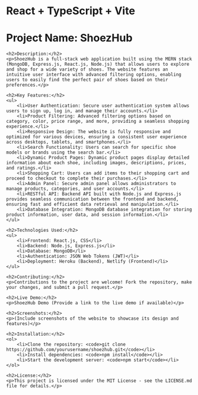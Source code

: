 # React + TypeScript + Vite
<!DOCTYPE html>
<html lang="en">

<head>
    <meta charset="UTF-8">
    <meta name="viewport" content="width=device-width, initial-scale=1.0">
    <title>ShoezHub - MERN Stack Shoe Website</title>
</head>

<body>
    <h1>Project Name: ShoezHub</h1>

    <h2>Description:</h2>
    <p>ShoezHub is a full-stack web application built using the MERN stack (MongoDB, Express.js, React.js, Node.js) that allows users to explore and shop for a wide variety of shoes. The website features an intuitive user interface with advanced filtering options, enabling users to easily find the perfect pair of shoes based on their preferences.</p>

    <h2>Key Features:</h2>
    <ul>
        <li>User Authentication: Secure user authentication system allows users to sign up, log in, and manage their accounts.</li>
        <li>Product Filtering: Advanced filtering options based on category, color, price range, and more, providing a seamless shopping experience.</li>
        <li>Responsive Design: The website is fully responsive and optimized for various devices, ensuring a consistent user experience across desktops, tablets, and smartphones.</li>
        <li>Search Functionality: Users can search for specific shoe models or brands using the search bar.</li>
        <li>Dynamic Product Pages: Dynamic product pages display detailed information about each shoe, including images, descriptions, prices, and ratings.</li>
        <li>Shopping Cart: Users can add items to their shopping cart and proceed to checkout to complete their purchases.</li>
        <li>Admin Panel: Secure admin panel allows administrators to manage products, categories, and user accounts.</li>
        <li>RESTful API: Backend API built with Node.js and Express.js provides seamless communication between the frontend and backend, ensuring fast and efficient data retrieval and manipulation.</li>
        <li>Database Integration: MongoDB database integration for storing product information, user data, and session information.</li>
    </ul>

    <h2>Technologies Used:</h2>
    <ul>
        <li>Frontend: React.js, CSS</li>
        <li>Backend: Node.js, Express.js</li>
        <li>Database: MongoDB</li>
        <li>Authentication: JSON Web Tokens (JWT)</li>
        <li>Deployment: Heroku (Backend), Netlify (Frontend)</li>
    </ul>

    <h2>Contributing:</h2>
    <p>Contributions to the project are welcome! Fork the repository, make your changes, and submit a pull request.</p>

    <h2>Live Demo:</h2>
    <p>ShoezHub Demo (Provide a link to the live demo if available)</p>

    <h2>Screenshots:</h2>
    <p>(Include screenshots of the website to showcase its design and features)</p>

    <h2>Installation:</h2>
    <ol>
        <li>Clone the repository: <code>git clone https://github.com/yourusername/shoezhub.git</code></li>
        <li>Install dependencies: <code>npm install</code></li>
        <li>Start the development server: <code>npm start</code></li>
    </ol>

    <h2>License:</h2>
    <p>This project is licensed under the MIT License - see the LICENSE.md file for details.</p>
</body>

</html>
